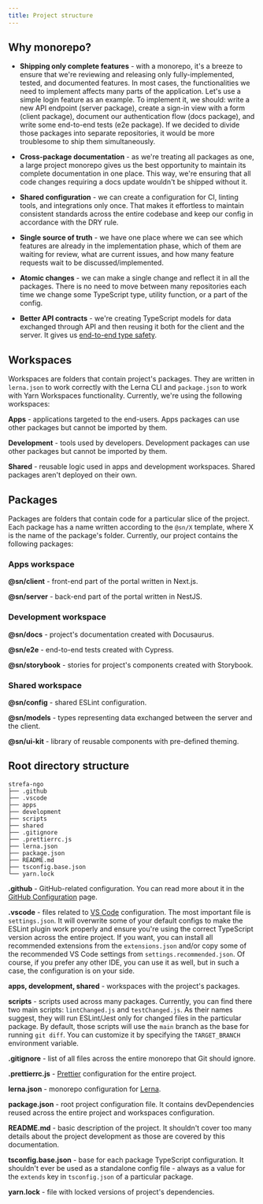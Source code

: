 ```yaml
---
title: Project structure
---
```


## Why monorepo?

- **Shipping only complete features** - with a monorepo, it's a breeze to ensure that we're reviewing and releasing only fully-implemented, tested, and documented features. In most cases, the functionalities we need to implement affects many parts of the application. Let's use a simple login feature as an example. To implement it, we should: write a new API endpoint (server package), create a sign-in view with a form (client package), document our authentication flow (docs package), and write some end-to-end tests (e2e package). If we decided to divide those packages into separate repositories, it would be more troublesome to ship them simultaneously.

- **Cross-package documentation** - as we're treating all packages as one, a large project monorepo gives us the best opportunity to maintain its complete documentation in one place. This way, we're ensuring that all code changes requiring a docs update wouldn't be shipped without it.

- **Shared configuration** - we can create a configuration for CI, linting tools, and integrations only once. That makes it effortless to maintain consistent standards across the entire codebase and keep our config in accordance with the DRY rule.

- **Single source of truth** - we have one place where we can see which features are already in the implementation phase, which of them are waiting for review, what are current issues, and how many feature requests wait to be discussed/implemented.

- **Atomic changes** - we can make a single change and reflect it in all the packages. There is no need to move between many repositories each time we change some TypeScript type, utility function, or a part of the config.

- **Better API contracts** - we're creating TypeScript models for data exchanged through API and then reusing it both for the client and the server. It gives us [end-to-end type safety](https://www.youtube.com/watch?v=GrnBXhsr0ng).

## Workspaces

Workspaces are folders that contain project's packages. They are written in `lerna.json` to work correctly with the Lerna CLI and `package.json` to work with Yarn Workspaces functionality. Currently, we're using the following workspaces:

**Apps** - applications targeted to the end-users. Apps packages can use other packages but cannot be imported by them.

**Development** - tools used by developers. Development packages can use other packages but cannot be imported by them.

**Shared** - reusable logic used in apps and development workspaces. Shared packages aren't deployed on their own.

## Packages

Packages are folders that contain code for a particular slice of the project. Each package has a name written according to the `@sn/X` template, where X is the name of the package's folder. Currently, our project contains the following packages:

### Apps workspace

**@sn/client** - front-end part of the portal written in Next.js.

**@sn/server** - back-end part of the portal written in NestJS.

### Development workspace

**@sn/docs** - project's documentation created with Docusaurus.

**@sn/e2e** - end-to-end tests created with Cypress.

**@sn/storybook** - stories for project's components created with Storybook.

### Shared workspace

**@sn/config** - shared ESLint configuration.

**@sn/models** - types representing data exchanged between the server and the client.

**@sn/ui-kit** - library of reusable components with pre-defined theming.


## Root directory structure

```
strefa-ngo
├── .github
├── .vscode
├── apps
├── development
├── scripts
├── shared
├── .gitignore
├── .prettierrc.js
├── lerna.json
├── package.json
├── README.md
├── tsconfig.base.json
└── yarn.lock
```

**.github** - GitHub-related configuration. You can read more about it in the [GitHub Configuration](./github-configuration.md) page.

**.vscode** - files related to [VS Code](https://code.visualstudio.com/) configuration. The most important file is `settings.json`. It will overwrite some of your default configs to make the ESLint plugin work properly and ensure you're using the correct TypeScript version across the entire project. If you want, you can install all recommended extensions from the `extensions.json` and/or copy some of the recommended VS Code settings from `settings.recommended.json`. Of course, if you prefer any other IDE, you can use it as well, but in such a case, the configuration is on your side.

**apps, development, shared** - workspaces with the project's packages.

**scripts** - scripts used across many packages. Currently, you can find there two main scripts: `lintChanged.js` and `testChanged.js`. As their names suggest, they will run ESLint/Jest only for changed files in the particular package. By default, those scripts will use the `main` branch as the base for running `git diff`. You can customize it by specifying the `TARGET_BRANCH` environment variable.

**.gitignore** - list of all files across the entire monorepo that Git should ignore.

**.prettierrc.js** - [Prettier](https://prettier.io/) configuration for the entire project.

**lerna.json** - monorepo configuration for [Lerna](https://lerna.js.org/).

**package.json** - root project configuration file. It contains devDependencies reused across the entire project and workspaces configuration.

**README.md** - basic description of the project. It shouldn't cover too many details about the project development as those are covered by this documentation.

**tsconfig.base.json** - base for each package TypeScript configuration. It shouldn't ever be used as a standalone config file - always as a value for the `extends` key in `tsconfig.json` of a particular package.

**yarn.lock** - file with locked versions of project's dependencies.
